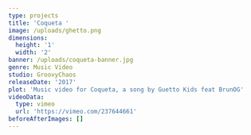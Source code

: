 ```yaml
---
type: projects
title: 'Coqueta '
image: /uploads/ghetto.png
dimensions:
  height: '1'
  width: '2'
banner: /uploads/coqueta-banner.jpg
genre: Music Video
studio: GroovyChaos
releaseDate: '2017'
plot: 'Music video for Coqueta, a song by Guetto Kids feat BrunOG'
videoData:
  type: vimeo
  url: 'https://vimeo.com/237644661'
beforeAfterImages: []
---
```


